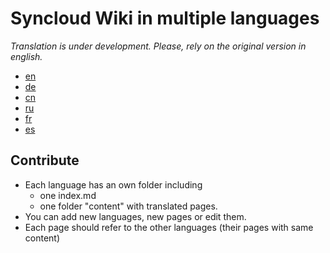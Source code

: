 # Syncloud Wiki in multiple languages

*Translation is under development. Please, rely on the original version in english.*

* [en](https://github.com/syncloud/platform/wiki)
* [de](https://github.com/syncloud/docs/blob/master/de/index.md)
* [cn](https://github.com/syncloud/docs/blob/master/cn/index.md)
* [ru](https://github.com/syncloud/docs/blob/master/ru/index.md)
* [fr](https://github.com/syncloud/docs/blob/master/fr/index.md)
* [es](https://github.com/syncloud/docs/blob/master/es/index.md)

## Contribute

* Each language has an own folder including 
  * one index.md 
  * one folder "content" with translated pages. 
* You can add new languages, new pages or edit them.
* Each page should refer to the other languages (their pages with same content)
